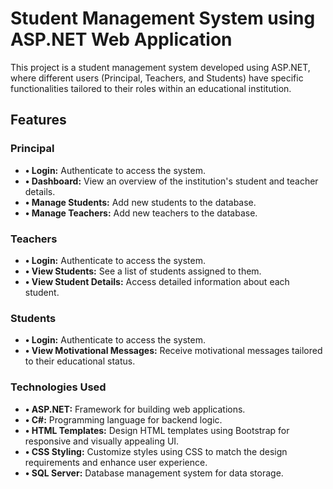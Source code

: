 # Student Management System using ASP.NET Web Application
This project is a student management system developed using ASP.NET, 
where different users (Principal, Teachers, and Students) have specific functionalities tailored to their roles within an educational institution.
## Features
### Principal
- **•	Login:** Authenticate to access the system.
- **•	Dashboard:** View an overview of the institution's student and teacher details.
- **•	Manage Students:** Add new students to the database.
- **•	Manage Teachers:** Add new teachers to the database.
### Teachers
- **•	Login:** Authenticate to access the system.
- **•	View Students:** See a list of students assigned to them.
- **•	View Student Details:** Access detailed information about each student.
### Students
- **•	Login:** Authenticate to access the system.
- **•	View Motivational Messages:** Receive motivational messages tailored to their educational status.
### Technologies Used
- **•	ASP.NET:** Framework for building web applications.
- **•	C#:** Programming language for backend logic.
- **•	HTML Templates:** Design HTML templates using Bootstrap for responsive and visually appealing UI.
- **•	CSS Styling:** Customize styles using CSS to match the design requirements and enhance user experience.
- **•	SQL Server:** Database management system for data storage.
